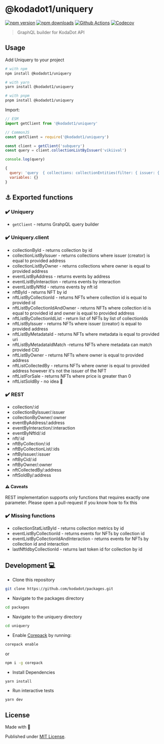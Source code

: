 # @kodadot1/uniquery

[![npm version][npm-version-src]][npm-version-href]
[![npm downloads][npm-downloads-src]][npm-downloads-href]
[![Github Actions][github-actions-src]][github-actions-href]
[![Codecov][codecov-src]][codecov-href]

> GraphQL builder for KodaDot API

## Usage

Add Uniquery to your project

```sh
# with npm
npm install @kodadot1/uniquery

# with yarn
yarn install @kodadot1/uniquery

# with pnpm
pnpm install @kodadot1/uniquery
```

Import:

```js
// ESM
import getClient from '@kodadot1/uniquery'

// CommonJS
const getClient = require('@kodadot1/uniquery')
```

```js
const client = getClient('subquery')
const query = client.collectionListByIssuer('vikiival')

console.log(query)
```

```js
{
  query: 'query  { collections: collectionEntities(filter: { issuer: { equalTo: vikiival } })  { nodes { id, metadata, currentOwner, issuer } } }',
  variables: {}
}
```

## ⚓️ Exported functions

### ✔️  Uniquery

- `getClient` - returns GrahpQL query builder

### ✔️  Uniquery.client

- collectionById - returns collection by id
- collectionListByIssuer - returns collections where issuer (creator) is equal to provided address
- collectionListByOwner - returns collections where owner is equal to provided address
- eventListByAddress - returns events by address
- eventListByInteraction - returns events by interaction
- eventListByNftId - returns events by nft id
- nftById - returns NFT by id
- nftListByCollectionId - returns NFTs where collection id is equal to provided id
- nftListByCollectionIdAndOwner - returns NFTs where collection id is equal to provided id and owner is equal to provided address
- nftListByCollectionIdList - return list of NFTs by list of collectionIds
- nftListByIssuer - returns NFTs where issuer (creator) is equal to provided address
- nftListByMetadataId - returns NFTs where metadata is equal to provided uri
- nftListByMetadataIdMatch -returns NFTs where metadata can match provided CID
- nftListByOwner - returns NFTs where owner is equal to provided address
- nftListCollectedBy - returns NFTs where owner is equal to provided address however it's not the issuer of the NFT
- nftListForSale - returns NFTs where price is greater than 0
- nftListSoldBy - no idea :shrug:

### ✔️  REST

- collection/:id
- collectionByIssuer/:issuer
- collectionByOwner/:owner
- eventByAddress/:address
- eventByInteraction/:interaction
- eventByNftId/:id
- nft/:id
- nftByCollection/:id
- nftByCollectionList/:ids
- nftByIssuer/:issuer
- nftByCid/:id
- nftByOwner/:owner
- nftCollectedBy/:address
- nftSoldBy/:address

#### ⚠️ Caveats

REST implementation supports only functions that requires exactly one parameter.
Please open a pull-request if you know how to fix this

### ✔️  Missing functions

- collectionStatListById - returns collection metrics by id
- eventListByCollectionId - returns events for NFTs by collection id
- eventListByCollectionIdAndInteraction - returns events for NFTs by collection id and interaction
- lastNftIdbyCollectionId - returns last token id for collection by id

## Development 💻

- Clone this repository
```bash
git clone https://github.com/kodadot/packages.git

```

- Navigate to the packages directory
```bash
cd packages
```

- Navigate to the uniquery directory
```bash
cd uniquery
```

- Enable [Corepack](https://github.com/nodejs/corepack) by running:

```bash
corepack enable
```

or

```bash
npm i -g corepack
```

- Install Dependencies
```bash
yarn install
```
- Run interactive tests

```bash
yarn dev
```

## License

Made with 💛

Published under [MIT License](./LICENSE).

<!-- Badges -->
[npm-version-src]: https://img.shields.io/npm/v/@kodadot1/uniquery?style=flat-square
[npm-version-href]: https://npmjs.com/package/@kodadot1/uniquery

[npm-downloads-src]: https://img.shields.io/npm/dm/@kodadot1/uniquery?style=flat-square
[npm-downloads-href]: https://npmjs.com/package/@kodadot1/uniquery

[github-actions-src]: https://img.shields.io/github/workflow/status/unjs/@kodadot1/uniquery/ci/main?style=flat-square
[github-actions-href]: https://github.com/unjs/@kodadot1/uniquery/actions?query=workflow%3Aci

[codecov-src]: https://img.shields.io/codecov/c/gh/unjs/@kodadot1/uniquery/main?style=flat-square
[codecov-href]: https://codecov.io/gh/unjs/@kodadot1/uniquery
